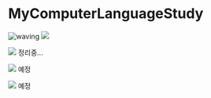 # MyComputerLanguageStudy

<img src="https://camo.githubusercontent.com/0c391b5545096b63cac7def5d0f2eb5c4c43260323d456c2689cc841d2bbdf09/68747470733a2f2f63617073756c652d72656e6465722e76657263656c2e6170702f6170693f747970653d776176696e67266865696768743d32303026746578743d576176696e672126666f6e74416c69676e3d383026666f6e74416c69676e593d343026636f6c6f723d6772616469656e74" alt="waving" data-canonical-src="https://capsule-render.vercel.app/api?type=waving&amp;height=250&amp;text=LanguageStudy;fontAlign=120&amp;fontAlignY=25&amp;color=gradient" style="max-width: 100%;">

<img src="https://capsule-render.vercel.app/api?type=waving&color=auto&height=200&section=header&text=LanguageStudy&fontSize=45fontAlign=120&amp;" />

<img src="https://img.shields.io/badge/C++-00599C?style=flat-square&logo=C++&logoColor=white"/> 정리중...

<img src="https://img.shields.io/badge/Unity-FFFFFF?style=flat-square&logo=Unity&logoColor=black"/> 예정

<img src="https://img.shields.io/badge/Go-00ADD8?style=flat-square&logo=Go&logoColor=blue"/> 예정
